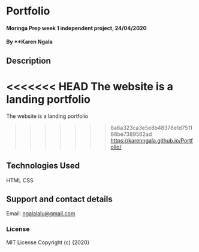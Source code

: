 # Portfolio
#### Moringa Prep week 1 independent project, 24/04/2020
#### By **Karen Ngala

## Description
<<<<<<< HEAD
The website is a landing portfolio 
=======
The website is a landing portfolio
>>>>>>> 8a6a323ca3e5e8b48378e1d751188be7389562ad
https://karenngala.github.io/Portfolio/
## Technologies Used
HTML
CSS
## Support and contact details
Email: ngalalalu@gmail.com
### License
MIT License
Copyright (c) {2020}
  
